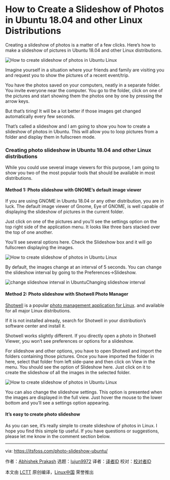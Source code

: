 How to Create a Slideshow of Photos in Ubuntu 18.04 and other Linux Distributions
======
Creating a slideshow of photos is a matter of a few clicks. Here’s how to make a slideshow of pictures in Ubuntu 18.04 and other Linux distributions.

![How to create slideshow of photos in Ubuntu Linux][1]

Imagine yourself in a situation where your friends and family are visiting you and request you to show the pictures of a recent event/trip.

You have the photos saved on your computers, neatly in a separate folder. You invite everyone near the computer. You go to the folder, click on one of the pictures and start showing them the photos one by one by pressing the arrow keys.

But that’s tiring! It will be a lot better if those images get changed automatically every few seconds.

That’s called a slideshow and I am going to show you how to create a slideshow of photos in Ubuntu. This will allow you to loop pictures from a folder and display them in fullscreen mode.

### Creating photo slideshow in Ubuntu 18.04 and other Linux distributions

While you could use several image viewers for this purpose, I am going to show you two of the most popular tools that should be available in most distributions.

#### Method 1: Photo slideshow with GNOME’s default image viewer

If you are using GNOME in Ubuntu 18.04 or any other distribution, you are in luck. The default image viewer of Gnome, Eye of GNOME, is well capable of displaying the slideshow of pictures in the current folder.

Just click on one of the pictures and you’ll see the settings option on the top right side of the application menu. It looks like three bars stacked over the top of one another.

You’ll see several options here. Check the Slideshow box and it will go fullscreen displaying the images.

![How to create slideshow of photos in Ubuntu Linux][2]

By default, the images change at an interval of 5 seconds. You can change the slideshow interval by going to the Preferences->Slideshow.

![change slideshow interval in Ubuntu][3]Changing slideshow interval

#### Method 2: Photo slideshow with Shotwell Photo Manager

[Shotwell][4] is a popular [photo management application for Linux][5]. and available for all major Linux distributions.

If it is not installed already, search for Shotwell in your distribution’s software center and install it.

Shotwell works slightly different. If you directly open a photo in Shotwell Viewer, you won’t see preferences or options for a slideshow.

For slideshow and other options, you have to open Shotwell and import the folders containing those pictures. Once you have imported the folder in here, select that folder from left side-pane and then click on View in the menu. You should see the option of Slideshow here. Just click on it to create the slideshow of all the images in the selected folder.

![How to create slideshow of photos in Ubuntu Linux][6]

You can also change the slideshow settings. This option is presented when the images are displayed in the full view. Just hover the mouse to the lower bottom and you’ll see a settings option appearing.

#### It’s easy to create photo slideshow

As you can see, it’s really simple to create slideshow of photos in Linux. I hope you find this simple tip useful. If you have questions or suggestions, please let me know in the comment section below.

--------------------------------------------------------------------------------

via: https://itsfoss.com/photo-slideshow-ubuntu/

作者：[Abhishek Prakash][a]
选题：[lujun9972](https://github.com/lujun9972)
译者：[译者ID](https://github.com/译者ID)
校对：[校对者ID](https://github.com/校对者ID)

本文由 [LCTT](https://github.com/LCTT/TranslateProject) 原创编译，[Linux中国](https://linux.cn/) 荣誉推出

[a]: https://itsfoss.com/author/abhishek/
[1]: https://4bds6hergc-flywheel.netdna-ssl.com/wp-content/uploads/2018/08/Create-photos-Slideshow-Linux.png
[2]: https://4bds6hergc-flywheel.netdna-ssl.com/wp-content/uploads/2018/08/create-slideshow-photos-ubuntu-gnome.jpeg
[3]: https://4bds6hergc-flywheel.netdna-ssl.com/wp-content/uploads/2018/08/change-slideshow-interval-gnome-image.jpeg
[4]: https://wiki.gnome.org/Apps/Shotwell
[5]: https://itsfoss.com/linux-photo-management-software/
[6]: https://4bds6hergc-flywheel.netdna-ssl.com/wp-content/uploads/2018/08/create-slideshow-photos-shotwell.jpeg
